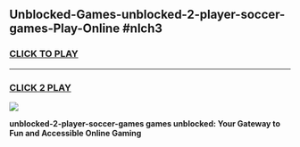
## Unblocked-Games-unblocked-2-player-soccer-games-Play-Online #nlch3
<h3>
<a href="https://news.freeplayer.one?title=unblocked-2-player-soccer-games&ref=3">CLICK TO PLAY</a></h3>
<hr>

<h3>
<a href="https://news.freeplayer.one?title=unblocked-2-player-soccer-games&ref=3">CLICK 2 PLAY</a>
  
</h3>

<a href="https://news.freeplayer.one?title=unblocked-2-player-soccer-games&ref=3"><img src="https://clearcache.store/games.png"></a>


**unblocked-2-player-soccer-games games unblocked: Your Gateway to Fun and Accessible Online Gaming**
